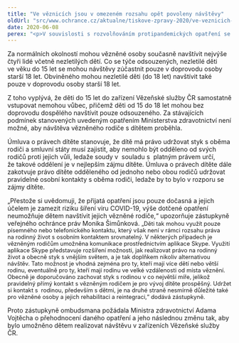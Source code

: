 ```yaml
---
title: "Ve věznicích jsou v omezeném rozsahu opět povoleny návštěvy"
oldUrl: "src/www.ochrance.cz/aktualne/tiskove-zpravy-2020/ve-veznicich-jsou-v-omezenem-rozsahu-opet-povoleny-navstevy"
date: 2020-06-08
perex: "<p>V souvislosti s rozvolňováním protipandemických opatření se na základě mimořádného opatření Ministerstva zdravotnictví ze dne 15. 5. 2020 ve vazebních věznicích, věznicích a v ústavech pro výkon zabezpečovací detence znovu umožnily návštěvy, nicméně zatím pouze v omezeném rozsahu. Od 18. 5. 2020 může být vězněná osoba v rámci jedné návštěvy navštívena pouze jedním návštěvníkem.</p>"
---
```


<!-- imported from the old website -->

<p>Za normálních okolností mohou vězněné osoby současně navštívit nejvýše čtyři lidé včetně nezletilých dětí. Co se týče odsouzených, nezletilé děti ve věku do 15 let se mohou návštěvy zúčastnit pouze v doprovodu osoby starší 18 let. Obviněného mohou nezletilé děti (do 18 let) navštívit také pouze v doprovodu osoby starší 18 let.</p><p>Z toho vyplývá, že děti do 15 let do zařízení Vězeňské služby ČR samostatně vstupovat nemohou vůbec, přičemž děti od 15 do 18 let mohou bez doprovodu dospělého navštívit pouze odsouzeného. Za stávajících podmínek stanovených uvedeným opatřením Ministerstva zdravotnictví není možné, aby návštěva vězněného rodiče s dítětem proběhla.</p><p>Úmluva o právech dítěte stanovuje, že dítě má právo udržovat styk s oběma rodiči a smluvní státy musí zajistit, aby nemohlo být odděleno od svých rodičů proti jejich vůli, ledaže soudy v  souladu s  platným právem určí, že takové oddělení je v nejlepším zájmu dítěte. Úmluva o právech dítěte dále zakotvuje právo dítěte odděleného od jednoho nebo obou rodičů udržovat pravidelné osobní kontakty s oběma rodiči, ledaže by to bylo v rozporu se zájmy dítěte.</p><p>„Přestože si uvědomuji, že přijatá opatření jsou pouze dočasná a jejich účelem je zamezit riziku šíření viru COVID-19, výše dotčené opatření neumožňuje dětem navštívit jejich vězněné rodiče,“ upozorňuje zástupkyně veřejného ochránce práv Monika Šimůnková. <span style="font-size: 12.8px;">„Děti tak mohou využít pouze písemného nebo telefonického kontaktu, který však není v rámci rozsahu práva na rodinný život s osobním kontaktem srovnatelný. V některých případech je vězněným rodičům umožněna komunikace prostřednictvím aplikace Skype. Využití aplikace Skype představuje rozšíření možnosti, jak realizovat právo na rodinný život a obecně styk s vnějším světem, a je tak doplňkem nikoliv alternativou návštěv. Tato možnost je vhodná zejména pro ty, kteří mají více dětí nebo větší rodinu, eventuálně pro ty, kteří mají rodinu ve velké vzdálenosti od místa věznění. Obecně je doporučováno zachovat styk s rodinou v co největší míře, jelikož pravidelný přímý kontakt s vězněným rodičem je pro vývoj dítěte prospěšný. Udržet si kontakt s  rodinou, především s dětmi, je na druhé straně nesmírně důležité také pro vězněné osoby a jejich rehabilitaci a reintegraci,“ dodává zástupkyně.</span></p><p>Proto zástupkyně ombudsmana požádala Ministra zdravotnictví Adama Vojtěcha o přehodnocení daného opatření a jeho následnou změnu tak, aby bylo umožněno dětem realizovat návštěvu v zařízeních Vězeňské služby ČR.</p>
